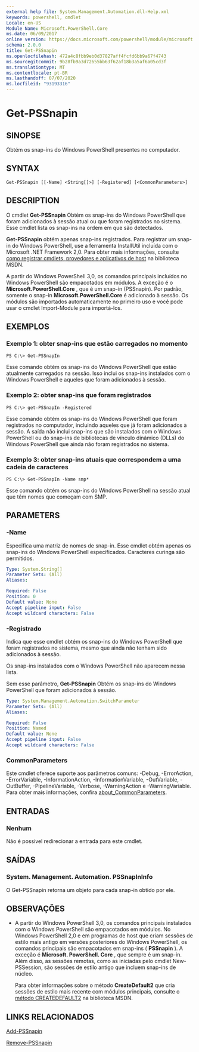 ```yaml
---
external help file: System.Management.Automation.dll-Help.xml
keywords: powershell, cmdlet
Locale: en-US
Module Name: Microsoft.PowerShell.Core
ms.date: 06/09/2017
online version: https://docs.microsoft.com/powershell/module/microsoft.powershell.core/get-pssnapin?view=powershell-5.1&WT.mc_id=ps-gethelp
schema: 2.0.0
title: Get-PSSnapin
ms.openlocfilehash: 472a4c8fbb9eb0d37827aff4fcfd6bb9a67f4743
ms.sourcegitcommit: 9b28fb9a3d72655bb63f62af18b3a5af6a05cd3f
ms.translationtype: MT
ms.contentlocale: pt-BR
ms.lasthandoff: 07/07/2020
ms.locfileid: "93193316"
---
```

# Get-PSSnapin

## SINOPSE
Obtém os snap-ins do Windows PowerShell presentes no computador.

## SYNTAX

```
Get-PSSnapin [[-Name] <String[]>] [-Registered] [<CommonParameters>]
```

## DESCRIPTION
O cmdlet **Get-PSSnapin** Obtém os snap-ins do Windows PowerShell que foram adicionados à sessão atual ou que foram registrados no sistema.
Esse cmdlet lista os snap-ins na ordem em que são detectados.

**Get-PSSnapin** obtém apenas snap-ins registrados. Para registrar um snap-in do Windows PowerShell, use a ferramenta InstallUtil incluída com o Microsoft .NET Framework 2,0.
Para obter mais informações, consulte [como registrar cmdlets, provedores e aplicativos de host](https://go.microsoft.com/fwlink/?LinkID=143619) na biblioteca MSDN.

A partir do Windows PowerShell 3,0, os comandos principais incluídos no Windows PowerShell são empacotados em módulos.
A exceção é o **Microsoft.PowerShell.Core** , que é um snap-in (PSSnapin).
Por padrão, somente o snap-in **Microsoft.PowerShell.Core** é adicionado à sessão.
Os módulos são importados automaticamente no primeiro uso e você pode usar o cmdlet Import-Module para importá-los.

## EXEMPLOS

### Exemplo 1: obter snap-ins que estão carregados no momento

```
PS C:\> Get-PSSnapIn
```

Esse comando obtém os snap-ins do Windows PowerShell que estão atualmente carregados na sessão.
Isso inclui os snap-ins instalados com o Windows PowerShell e aqueles que foram adicionados à sessão.

### Exemplo 2: obter snap-ins que foram registrados

```
PS C:\> get-PSSnapIn -Registered
```

Esse comando obtém os snap-ins do Windows PowerShell que foram registrados no computador, incluindo aqueles que já foram adicionados à sessão.
A saída não inclui snap-ins que são instalados com o Windows PowerShell ou do snap-ins de bibliotecas de vínculo dinâmico (DLLs) do Windows PowerShell que ainda não foram registrados no sistema.

### Exemplo 3: obter snap-ins atuais que correspondem a uma cadeia de caracteres

```
PS C:\> Get-PSSnapIn -Name smp*
```

Esse comando obtém os snap-ins do Windows PowerShell na sessão atual que têm nomes que começam com SMP.

## PARAMETERS

### -Name
Especifica uma matriz de nomes de snap-in.
Esse cmdlet obtém apenas os snap-ins do Windows PowerShell especificados. Caracteres curinga são permitidos.

```yaml
Type: System.String[]
Parameter Sets: (All)
Aliases:

Required: False
Position: 0
Default value: None
Accept pipeline input: False
Accept wildcard characters: False
```

### -Registrado
Indica que esse cmdlet obtém os snap-ins do Windows PowerShell que foram registrados no sistema, mesmo que ainda não tenham sido adicionados à sessão.

Os snap-ins instalados com o Windows PowerShell não aparecem nessa lista.

Sem esse parâmetro, **Get-PSSnapin** Obtém os snap-ins do Windows PowerShell que foram adicionados à sessão.

```yaml
Type: System.Management.Automation.SwitchParameter
Parameter Sets: (All)
Aliases:

Required: False
Position: Named
Default value: None
Accept pipeline input: False
Accept wildcard characters: False
```

### CommonParameters
Este cmdlet oferece suporte aos parâmetros comuns: -Debug, -ErrorAction, -ErrorVariable, -InformationAction, -InformationVariable, -OutVariable, -OutBuffer, -PipelineVariable, -Verbose, -WarningAction e -WarningVariable. Para obter mais informações, confira [about_CommonParameters](https://go.microsoft.com/fwlink/?LinkID=113216).

## ENTRADAS

### Nenhum
Não é possível redirecionar a entrada para este cmdlet.

## SAÍDAS

### System. Management. Automation. PSSnapInInfo
O Get-PSSnapin retorna um objeto para cada snap-in obtido por ele.

## OBSERVAÇÕES

* A partir do Windows PowerShell 3,0, os comandos principais instalados com o Windows PowerShell são empacotados em módulos. No Windows PowerShell 2,0 e em programas de host que criam sessões de estilo mais antigo em versões posteriores do Windows PowerShell, os comandos principais são empacotados em snap-ins ( **PSSnapin** ). A exceção é **Microsoft. PowerShell. Core** , que sempre é um snap-in. Além disso, as sessões remotas, como as iniciadas pelo cmdlet New-PSSession, são sessões de estilo antigo que incluem snap-ins de núcleo.

  Para obter informações sobre o método **CreateDefault2** que cria sessões de estilo mais recente com módulos principais, consulte o [método CREATEDEFAULT2](https://msdn.microsoft.com/library/system.management.automation.runspaces.initialsessionstate.createdefault2) na biblioteca MSDN.

## LINKS RELACIONADOS

[Add-PSSnapin](Add-PSSnapin.md)

[Remove-PSSnapin](Remove-PSSnapin.md)
